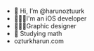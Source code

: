- 👋 Hi, I’m @harunoztuurk
- 🧑🏼‍💻I'm an iOS developer
- 🧑🏼‍🎨Graphic designer
- 🧮 Studying math
- ozturkharun.com
<!---
harunoztuurk/harunoztuurk is a ✨ special ✨ repository because its `README.md` (this file) appears on your GitHub profile.
You can click the Preview link to take a look at your changes.
--->
